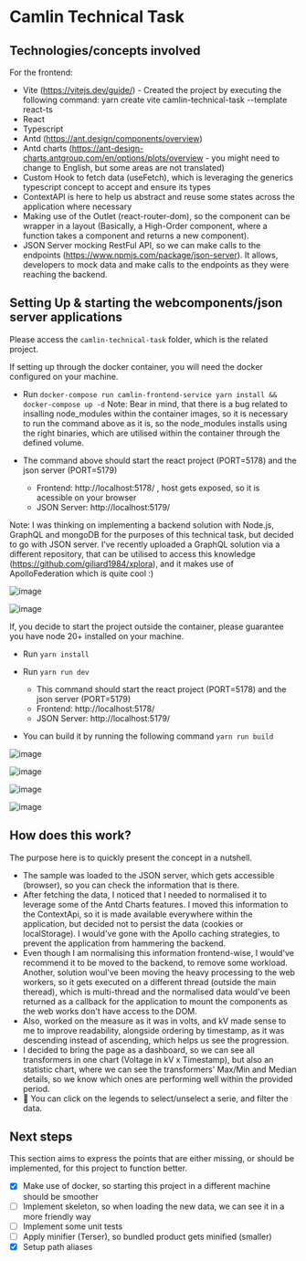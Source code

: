 # Camlin Technical Task

## Technologies/concepts involved

For the frontend:
* Vite (https://vitejs.dev/guide/) - Created the project by executing the following command: yarn create vite camlin-technical-task --template react-ts
* React
* Typescript
* Antd (https://ant.design/components/overview)
* Antd charts (https://ant-design-charts.antgroup.com/en/options/plots/overview - you might need to change to English, but some areas are not translated)
* Custom Hook to fetch data (useFetch), which is leveraging the generics typescript concept to accept and ensure its types
* ContextAPI is here to help us abstract and reuse some states across the application where necessary
* Making use of the Outlet (react-router-dom), so the component can be wrapper in a layout (Basically, a High-Order component, where a function takes a component and returns a new component).
* JSON Server mocking RestFul API, so we can make calls to the endpoints (https://www.npmjs.com/package/json-server). It allows, developers to mock data and make calls to the endpoints as they were reaching the backend.


## Setting Up & starting the webcomponents/json server applications

Please access the `camlin-technical-task` folder, which is the related project.

If setting up through the docker container, you will need the docker configured on your machine.
* Run `docker-compose run camlin-frontend-service yarn install && docker-compose up -d`
  Note: Bear in mind, that there is a bug related to insalling node_modules within the container images, so it is necessary to run the command above as it is, so the node_modules installs using the right binaries, which are utilised within the container through the defined volume.

* The command above should start the react project (PORT=5178) and the json server (PORT=5179)
  * Frontend: http://localhost:5178/ , host gets exposed, so it is acessible on your browser
  * JSON Server: http://localhost:5179/
 
 Note: I was thinking on implementing a backend solution with Node.js, GraphQL and mongoDB for the purposes of this technical task, but decided to go with JSON server. I've recently uploaded a GraphQL solution via a different repository, that can be utilised to access this knowledge (https://github.com/giliard1984/xplora), and it makes use of ApolloFederation which is quite cool :)

 ![image](https://github.com/user-attachments/assets/30ef0642-b5cd-4afa-9dba-df5429bb99d2)

 ![image](https://github.com/user-attachments/assets/0673c480-b9b4-4811-8446-e7f3016025ce)


If, you decide to start the project outside the container, please guarantee you have node 20+ installed on your machine.
* Run `yarn install`
* Run `yarn run dev`
  * This command should start the react project (PORT=5178) and the json server (PORT=5179)
  * Frontend: http://localhost:5178/
  * JSON Server: http://localhost:5179/
 
* You can build it by running the following command `yarn run build`

![image](https://github.com/user-attachments/assets/a51745fe-903a-4196-b0d9-b30a43724711)

![image](https://github.com/user-attachments/assets/4af11f0b-8364-4a70-8163-76bee75ca718)

![image](https://github.com/user-attachments/assets/91bd7664-7aa4-42f7-8585-f0bcc4bd848e)

![image](https://github.com/user-attachments/assets/1599d008-c1c7-43b3-acc4-99e84e062cc3)


## How does this work?

The purpose here is to quickly present the concept in a nutshell.

* The sample was loaded to the JSON server, which gets accessible (browser), so you can check the information that is there.
* After fetching the data, I noticed that I needed to normalised it to leverage some of the Antd Charts features. I moved this information to the ContextApi, so it is made available everywhere within the application, but decided not to persist the data (cookies or localStorage). I would've gone with the Apollo caching strategies, to prevent the application from hammering the backend.
* Even though I am normalising this information frontend-wise, I would've recommend it to be moved to the backend, to remove some workload. Another, solution woul've been moving the heavy processing to the web workers, so it gets executed on a different thread (outside the main theread), which is multi-thread and the normalised data would've been returned as a callback for the application to mount the components as the web works don't have access to the DOM.
* Also, worked on the measure as it was in volts, and kV made sense to me to improve readability, alongside ordering by timestamp, as it was descending instead of ascending, which helps us see the progression.
* I decided to bring the page as a dashboard, so we can see all transformers in one chart (Voltage in kV x Timestamp), but also an statistic chart, where we can see the transformers' Max/Min and Median details, so we know which ones are performing well within the provided period.
* :vulcan_salute: You can click on the legends to select/unselect a serie, and filter the data.

## Next steps

This section aims to express the points that are either missing, or should be implemented, for this project to function better.

* [x] Make use of docker, so starting this project in a different machine should be smoother
* [ ] Implement skeleton, so when loading the new data, we can see it in a more friendly way
* [ ] Implement some unit tests
* [ ] Apply minifier (Terser), so bundled product gets minified (smaller)
* [x] Setup path aliases
